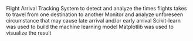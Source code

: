 Flight Arrival Tracking System to detect and analyze the times flights takes to travel from one destination to another
Monitor and analyze unforeseen circumstance that may cause late arrival and/or early arrival
Scikit-learn was used to build the machine learning model
Matplotlib was used to visualize the result